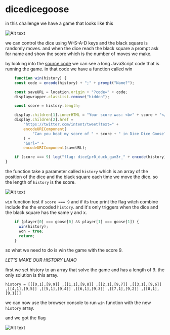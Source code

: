 # dicedicegoose

in this challenge we have a game that looks like this

![Alt text](challenge.gif)

we can control the dice using W-S-A-D keys and the black square is randomly moves. and when the dice reach the black square a prompt ask for name and show the score which is the number of moves we make.

by looking into the [source code](challenge.html) we can see a long JavaScript code that is running the game. in that code we have a function called win

```javascript
    function win(history) {
    const code = encode(history) + ";" + prompt("Name?");

    const saveURL = location.origin + "?code=" + code;
    displaywrapper.classList.remove("hidden");

    const score = history.length;

    display.children[1].innerHTML = "Your score was: <b>" + score + "</b>";
    display.children[2].href =
        "https://twitter.com/intent/tweet?text=" +
        encodeURIComponent(
            "Can you beat my score of " + score + " in Dice Dice Goose?",
        ) +
        "&url=" +
        encodeURIComponent(saveURL);

    if (score === 9) log("flag: dice{pr0_duck_gam3r_" + encode(history) + "}");
}
```

the function take a parameter called `history` which is an array of the position of the dice and the black square each time we move the dice. so the length of `history` is the score.

![Alt text](Capture.PNG)

`win` function test if `score === 9` and if its true print the flag witch combine include the the encoded `history`. and it's only triggers when the dice and the black square has the same y and x.
```javascript
    if (player[0] === goose[0] && player[1] === goose[1]) {
      win(history);
      won = true;
      return;
    }
```
so what we need to do is win the game with the score 9.

*LET'S MAKE OUR HISTORY LMAO*

first we set history to an array that solve the game and has a length of 9. the only solution is this array.

 `history = [[[0,1],[9,9]]
,[[1,1],[9,8]]
,[[2,1],[9,7]]
,[[3,1],[9,6]]
,[[4,1],[9,5]]
,[[5,1],[9,4]]
,[[6,1],[9,3]]
,[[7,1],[9,2]]
,[[8,1],[9,1]]]`

we can now use the browser console to run `win` function with the new `history` array.

and we got the flag

![Alt text](Capture1.PNG)